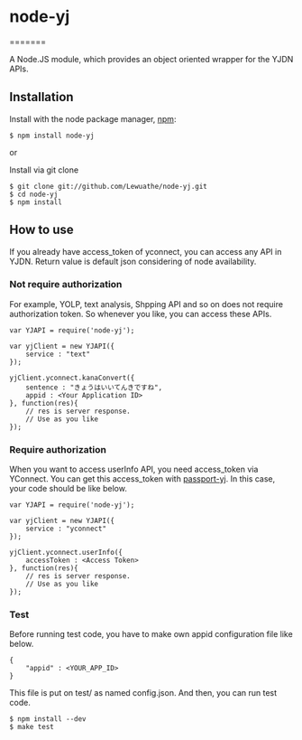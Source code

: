 # node-yj
=======

A Node.JS module, which provides an object oriented wrapper for the YJDN APIs.

## Installation

  Install with the node package manager, [npm](http://npmjs.org/):

    $ npm install node-yj

or

  Install via git clone

    $ git clone git://github.com/Lewuathe/node-yj.git
    $ cd node-yj
    $ npm install

## How to use

If you already have access_token of yconnect, you can access any API in YJDN.
Return value is default json considering of node availability.

### Not require authorization

For example, YOLP, text analysis, Shpping API and so on does not require authorization 
token. So whenever you like, you can access these APIs.


    var YJAPI = require('node-yj');
	
	var yjClient = new YJAPI({
	    service : "text"
	});

	yjClient.yconnect.kanaConvert({
	    sentence : "きょうはいいてんきですね",
		appid : <Your Application ID>
	}, function(res){
	    // res is server response.
		// Use as you like
	});


### Require authorization

When you want to access userInfo API, you need access_token via YConnect.
You can get this access_token with [passport-yj](https://github.com/Lewuathe/passport-yj).
In this case, your code should be like below.

    var YJAPI = require('node-yj');
	
	var yjClient = new YJAPI({
	    service : "yconnect"
	});

	yjClient.yconnect.userInfo({
	    accessToken : <Access Token>
	}, function(res){
	    // res is server response.
		// Use as you like
	});

### Test 

Before running test code, you have to make own appid configuration file like below.

    {
	    "appid" : <YOUR_APP_ID>
	}

This file is put on test/ as named config.json. And then, you can run test code.


    $ npm install --dev
	$ make test

